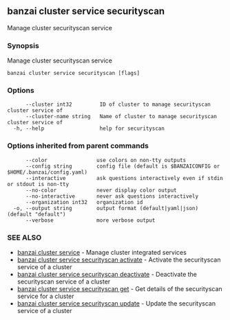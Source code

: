 ## banzai cluster service securityscan

Manage cluster securityscan service

### Synopsis

Manage cluster securityscan service

```
banzai cluster service securityscan [flags]
```

### Options

```
      --cluster int32         ID of cluster to manage securityscan cluster service of
      --cluster-name string   Name of cluster to manage securityscan cluster service of
  -h, --help                  help for securityscan
```

### Options inherited from parent commands

```
      --color                use colors on non-tty outputs
      --config string        config file (default is $BANZAICONFIG or $HOME/.banzai/config.yaml)
      --interactive          ask questions interactively even if stdin or stdout is non-tty
      --no-color             never display color output
      --no-interactive       never ask questions interactively
      --organization int32   organization id
  -o, --output string        output format (default|yaml|json) (default "default")
      --verbose              more verbose output
```

### SEE ALSO

* [banzai cluster service](banzai_cluster_service.md)	 - Manage cluster integrated services
* [banzai cluster service securityscan activate](banzai_cluster_service_securityscan_activate.md)	 - Activate the securityscan service of a cluster
* [banzai cluster service securityscan deactivate](banzai_cluster_service_securityscan_deactivate.md)	 - Deactivate the securityscan service of a cluster
* [banzai cluster service securityscan get](banzai_cluster_service_securityscan_get.md)	 - Get details of the securityscan service for a cluster
* [banzai cluster service securityscan update](banzai_cluster_service_securityscan_update.md)	 - Update the securityscan service of a cluster

